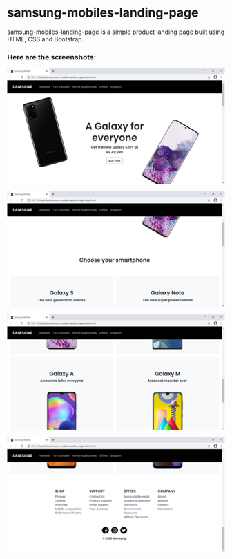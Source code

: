 # samsung-mobiles-landing-page
samsung-mobiles-landing-page is a simple product landing page built using HTML, CSS and Bootstrap.

### Here are the screenshots:

![alt text](https://github.com/parthbrahmaxatri/samsung-mobiles-landing-page/blob/main/images/ss_1.PNG)

![alt text](https://github.com/parthbrahmaxatri/samsung-mobiles-landing-page/blob/main/images/ss_2.PNG)

![alt text](https://github.com/parthbrahmaxatri/samsung-mobiles-landing-page/blob/main/images/ss_3.PNG)

![alt text](https://github.com/parthbrahmaxatri/samsung-mobiles-landing-page/blob/main/images/ss_4.PNG)

